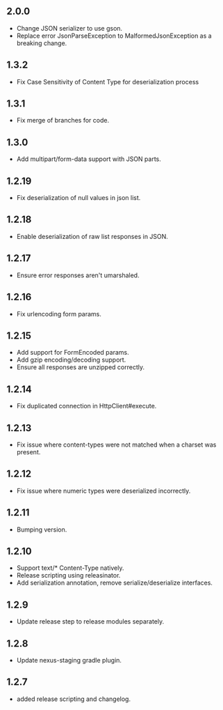 ## 2.0.0 
* Change JSON serializer to use gson.
* Replace error JsonParseException to MalformedJsonException as a breaking change.

## 1.3.2
* Fix Case Sensitivity of Content Type for deserialization process

## 1.3.1
* Fix merge of branches for code.

## 1.3.0
* Add multipart/form-data support with JSON parts.

## 1.2.19
* Fix deserialization of null values in json list.

## 1.2.18
* Enable deserialization of raw list responses in JSON.

## 1.2.17
* Ensure error responses aren't umarshaled.

## 1.2.16
* Fix urlencoding form params.

## 1.2.15
* Add support for FormEncoded params.
* Add gzip encoding/decoding support.
* Ensure all responses are unzipped correctly.

## 1.2.14
* Fix duplicated connection in HttpClient#execute.

## 1.2.13
* Fix issue where content-types were not matched when a charset was present.

## 1.2.12
* Fix issue where numeric types were deserialized incorrectly.

## 1.2.11
* Bumping version.

## 1.2.10
* Support text/* Content-Type natively.
* Release scripting using releasinator.
* Add serialization annotation, remove serialize/deserialize interfaces.

## 1.2.9
* Update release step to release modules separately.

## 1.2.8
* Update nexus-staging gradle plugin.

## 1.2.7
* added release scripting and changelog.
